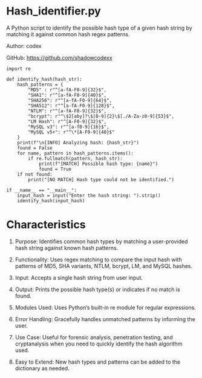 # Hash_identifier.py
A Python script to identify the possible hash type of a given hash string by matching it against common hash regex patterns.

Author: codex

GitHub: https://github.com/shadowcodexx
```
import re

def identify_hash(hash_str):
    hash_patterns = {
        "MD5" : r"^[a-fA-F0-9]{32}$",
        "SHA1": r"^[a-fA-F0-9]{40}$",
        "SHA256": r"^[a-fA-F0-9]{64}$",
        "SHA512": r"^[a-fA-F0-9]{128}$",
        "NTLM": r"^[a-fA-F0-9]{32}$",
        "bcrypt": r"^\$2[aby]?\$[0-9]{2}\$[./A-Za-z0-9]{53}$",
        "LM Hash": r"^[A-F0-9]{32}$",
        "MySQL v3": r"^[a-f0-9]{16}$",
        "MySQL v5+": r"^\*[A-F0-9]{40}$"
    }
    print(f"\n[INFO] Analyzing hash: {hash_str}")
    found = False
    for name, pattern in hash_patterns.items():
        if re.fullmatch(pattern, hash_str):
            print(f"[MATCH] Possible hash type: {name}")
            found = True
    if not found:
        print("[NO MATCH] Hash type could not be identified.")

if __name__ == "__main__":
    input_hash = input("Enter the hash string: ").strip()
    identify_hash(input_hash)
```

# Characteristics
1. Purpose: Identifies common hash types by matching a user-provided hash string against known hash patterns.

2. Functionality: Uses regex matching to compare the input hash with patterns of MD5, SHA variants, NTLM, bcrypt, LM, and MySQL hashes.

3. Input: Accepts a single hash string from user input.

4. Output: Prints the possible hash type(s) or indicates if no match is found.

5. Modules Used: Uses Python’s built-in re module for regular expressions.

6. Error Handling: Gracefully handles unmatched patterns by informing the user.

7. Use Case: Useful for forensic analysis, penetration testing, and cryptanalysis when you need to quickly identify the hash algorithm used.

8. Easy to Extend: New hash types and patterns can be added to the dictionary as needed.

